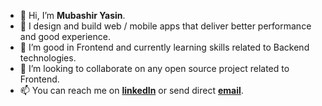 - 👋 Hi, I’m **Mubashir Yasin**.
- 👀 I design and build web / mobile apps that deliver better performance and good experience.
- 🌱 I’m good in Frontend and currently learning skills related to Backend technologies.
- 💞️ I’m looking to collaborate on any open source project related to Frontend.
- 📫 You can reach me on **[linkedIn](https://www.linkedin.com/in/mubashiryasin/)** or send direct **[email](mailto:mmubashiryasin@gmail.com)**.

<!---
mubashiry/mubashiry is a ✨ special ✨ repository because its `README.md` (this file) appears on your GitHub profile.
You can click the Preview link to take a look at your changes.
--->
